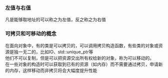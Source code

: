 ### 左值与右值
凡是能够取地址的可以称之为左值，反之称之为右值
### 可拷贝和可移动的概念
在面向对象中，有的类是可以拷贝的，可以调用拷贝构造函数，有些类的对象或资源是独一无二的，比如IO、std::unique_ptr等  
他们不可以复制，但是可以把资源交出所有权给新的对象，称为可以移动的。  
在一些对象的构造时可以获取到已有的资源（如内存）而不需要通过拷贝，申请新的内存，这样移动而非拷贝将会大幅度提升性能
